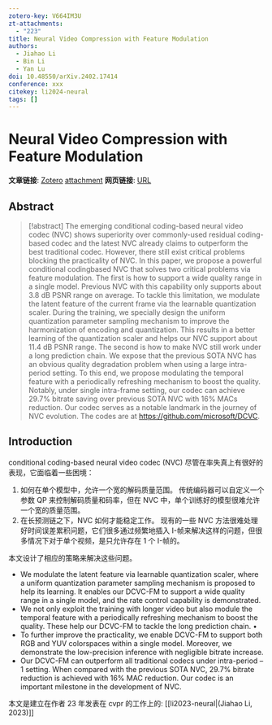 ```yaml
---
zotero-key: V664IM3U
zt-attachments:
  - "223"
title: Neural Video Compression with Feature Modulation
authors:
  - Jiahao Li
  - Bin Li
  - Yan Lu
doi: 10.48550/arXiv.2402.17414
conference: xxx
citekey: li2024-neural
tags: []
---
```

# Neural Video Compression with Feature Modulation

**文章链接**: [Zotero](zotero://select/library/items/V664IM3U) [attachment](<file:///home/ilot/Zotero/storage/N4HNN8Z4/Li%20%E7%AD%89%20-%202024%20-%20Neural%20Video%20Compression%20with%20Feature%20Modulation.pdf>)
**网页链接**: [URL](http://arxiv.org/abs/2402.17414)
## Abstract

>[!abstract]
> The emerging conditional coding-based neural video codec (NVC) shows superiority over commonly-used residual coding-based codec and the latest NVC already claims to outperform the best traditional codec. However, there still exist critical problems blocking the practicality of NVC. In this paper, we propose a powerful conditional codingbased NVC that solves two critical problems via feature modulation. The first is how to support a wide quality range in a single model. Previous NVC with this capability only supports about 3.8 dB PSNR range on average. To tackle this limitation, we modulate the latent feature of the current frame via the learnable quantization scaler. During the training, we specially design the uniform quantization parameter sampling mechanism to improve the harmonization of encoding and quantization. This results in a better learning of the quantization scaler and helps our NVC support about 11.4 dB PSNR range. The second is how to make NVC still work under a long prediction chain. We expose that the previous SOTA NVC has an obvious quality degradation problem when using a large intra-period setting. To this end, we propose modulating the temporal feature with a periodically refreshing mechanism to boost the quality. Notably, under single intra-frame setting, our codec can achieve 29.7% bitrate saving over previous SOTA NVC with 16% MACs reduction. Our codec serves as a notable landmark in the journey of NVC evolution. The codes are at https://github.com/microsoft/DCVC.

## Introduction

conditional coding-based neural video codec (NVC) 尽管在率失真上有很好的表现，它面临着一些困境：

1. 如何在单个模型中，允许一个宽的解码质量范围。
    传统编码器可以自定义一个参数 QP 来控制解码质量和码率，但在 NVC 中，单个训练好的模型很难允许一个宽的质量范围。
2. 在长预测链之下，NVC 如何才能稳定工作。
   现有的一些 NVC 方法很难处理好时间误差累积问题，它们很多通过频繁地插入 I-帧来解决这样的问题，但很多情况下对于单个视频，是只允许存在 1 个 I-帧的。

本文设计了相应的策略来解决这些问题。

- We modulate the latent feature via learnable quantization scaler, where a uniform quantization parameter sampling mechanism is proposed to help its learning. It enables our DCVC-FM to support a wide quality range in a single model, and the rate control capability is demonstrated. 
- We not only exploit the training with longer video but also module the temporal feature with a periodically refreshing mechanism to boost the quality. These help our DCVC-FM to tackle the long prediction chain. •
- To further improve the practicality, we enable DCVC-FM to support both RGB and YUV colorspaces within a single model. Moreover, we demonstrate the low-precision inference with negligible bitrate increase. 
- Our DCVC-FM can outperform all traditional codecs under intra-period –1 setting. When compared with the previous SOTA NVC, 29.7% bitrate reduction is achieved with 16% MAC reduction. Our codec is an important milestone in the development of NVC.


本文是建立在作者 23 年发表在 cvpr 的工作上的: [[li2023-neural|(Jiahao Li, 2023)]]
